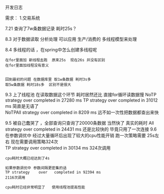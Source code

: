 


开发日志

需求：
    1.交易系统
    
    
    
    
    
    
    
    
    
    
    
7.21
    查询了7w条数据记录 耗时25s？
    
    
8.3
    对于数据读取  分析处理 可以应用 生产/消费的 多线程模型来处理
    
    
    
8.4
    多线程的话 ，在spring中怎么创建多线程呢
    
    在for里面加 新线程去跑  原来25s  现在26s 并没有区别
    在for里面加线程没有意义 
    
    
    回到最初的问题 在数据库里 取1w条数据 耗时3s多
    取5w条数据 耗时18s多  区别不是很大
    
    
9.3
    上了线程池 在读取数据这个环节 耗时居然还比 直接for循环读数据慢
    NoTP strategy    over   completed in 27280 ms
    TP strategy    over   completed in 31012 ms
    简直是无语了       
    NoTPAll strategy    over   completed in 8209 ms
    远不如一次性把数据都查出来快
    
9.5
    被自己蠢哭了  ，全部查询只查询了20000条数据  当然快了
    真实的耗时
    All strategy    over   completed in 24431 ms
    还是比较快的 毕竟只用了一次连接
9.6 
    在参数调优中  经过大量循环后出现了较大的cpu性能开销
    跑一次策略需要  25s左右
    现在需要调用策略324次  
    TP strategy    over   completed in 30134 ms
    324次调用
    
    cpu耗时大概已经达到了4s
      
    如果参数调优中 参数间隔更密集的话
    TP strategy    over   completed in 92394 ms
    2116次调用
    
    cpu耗时已经非常明显了   使用线程池提高性能
    